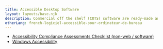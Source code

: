 ```yaml
---
title: Accessible Desktop Software
layout: layouts/base.njk
description: Commercial off the shelf (COTS) software are ready-made and available for purchase in the commercial market and they must be accessible for people with disabilities to perform their daily tasks.
otherLang: french-logiciel-accessible-pour-ordinateur-de-bureau
---
```


*   [Accessibility Compliance Assessments Checklist (non-web / software)](./a11ycheck-nonweb)
*   [Windows Accessibility](https://www.microsoft.com/en-ca/Accessibility/windows?SilentAuth=1&activetab=pivot_1%3aprimaryr2)

